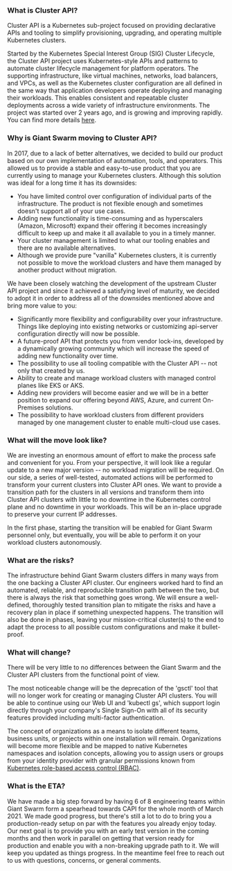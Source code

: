 ### What is Cluster API?

Cluster API is a Kubernetes sub-project focused on providing declarative APIs and tooling to simplify provisioning, upgrading, and operating multiple Kubernetes clusters.

Started by the Kubernetes Special Interest Group (SIG) Cluster Lifecycle, the Cluster API project uses Kubernetes-style APIs and patterns to automate cluster lifecycle management for platform operators. The supporting infrastructure, like virtual machines, networks, load balancers, and VPCs, as well as the Kubernetes cluster configuration are all defined in the same way that application developers operate deploying and managing their workloads. This enables consistent and repeatable cluster deployments across a wide variety of infrastructure environments. The project was started over 2 years ago, and is growing and improving rapidly. You can find more details [here](https://cluster-api.sigs.k8s.io/).

### Why is Giant Swarm moving to Cluster API?

In 2017, due to a lack of better alternatives, we decided to build our product based on our own implementation of automation, tools, and operators. This allowed us to provide a stable and easy-to-use product that you are currently using to manage your Kubernetes clusters. Although this solution was ideal for a long time it has its downsides:
- You have limited control over configuration of individual parts of the infrastructure. The product is not flexible enough and sometimes doesn't support all of your use cases.
- Adding new functionality is time-consuming and as hyperscalers (Amazon, Microsoft) expand their offering it becomes increasingly difficult to keep up and make it all available to you in a timely manner.
- Your cluster management is limited to what our tooling enables and there are no available alternatives.
- Although we provide pure "vanilla" Kubernetes clusters, it is currently not possible to move the workload clusters and have them managed by another product without migration. 

We have been closely watching the development of the upstream Cluster API project and since it achieved a satisfying level of maturity, we decided to adopt it in order to address all of the downsides mentioned above and bring more value to you:
- Significantly more flexibility and configurability over your infrastructure. Things like deploying into existing networks or customizing api-server configuration directly will now be possible.
- A future-proof API that protects you from vendor lock-ins, developed by a dynamically growing community which will increase the speed of adding new functionality over time.
- The possibility to use all tooling compatible with the Cluster API -- not only that created by us.
- Ability to create and manage workload clusters with managed control planes like EKS or AKS.
- Adding new providers will become easier and we will be in a better position to expand our offering beyond AWS, Azure, and current On-Premises solutions.
- The possibility to have workload clusters from different providers managed by one management cluster to enable multi-cloud use cases.

### What will the move look like?

We are investing an enormous amount of effort to make the process safe and convenient for you. From your perspective, it will look like a regular update to a new major version -- no workload migration will be required. On our side, a series of well-tested, automated actions will be performed to transform your current clusters into Cluster API ones. We want to provide a transition path for the clusters in all versions and transform them into Cluster API clusters with little to no downtime in the Kubernetes control plane and no downtime in your workloads. This will be an in-place upgrade to preserve your current IP addresses.


In the first phase, starting the transition will be enabled for Giant Swarm personnel only, but eventually, you will be able to perform it on your workload clusters autonomously.

### What are the risks?

The infrastructure behind Giant Swarm clusters differs in many ways from the one backing a Cluster API cluster. Our engineers worked hard to find an automated, reliable, and reproducible transition path between the two, but there is always the risk that something goes wrong. We will ensure a well-defined, thoroughly tested transition plan to mitigate the risks and have a recovery plan in place if something unexpected happens. The transition will also be done in phases, leaving your mission-critical cluster(s) to the end to adapt the process to all possible custom configurations and make it bullet-proof.


### What will change?

There will be very little to no differences between the Giant Swarm and the Cluster API clusters from the functional point of view.

The most noticeable change will be the deprecation of the 'gsctl' tool that will no longer work for creating or managing Cluster API clusters. You will be able to continue using our Web UI and 'kubectl gs', which support login directly through your company's Single Sign-On with all of its security features provided including multi-factor authentication.

The concept of organizations as a means to isolate different teams, business units, or projects within one installation will remain. Organizations will become more flexible and be mapped to native Kubernetes namespaces and isolation concepts, allowing you to assign users or groups from your identity provider with granular permissions known from [Kubernetes role-based access control (RBAC)](https://kubernetes.io/docs/reference/access-authn-authz/rbac/).


### What is the ETA?

We have made a big step forward by having 6 of 8 engineering teams within Giant Swarm form a spearhead towards CAPI for the whole month of March 2021. We made good progress, but there's still a lot to do to bring you a production-ready setup on par with the features you already enjoy today. Our next goal is to provide you with an early test version in the coming months and then work in parallel on getting that version ready for production and enable you with a non-breaking upgrade path to it. We will keep you updated as things progress. In the meantime feel free to reach out to us with questions, concerns, or general comments.
